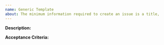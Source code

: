 ```yaml
---
name: Generic Template
about: The minimum information required to create an issue is a title, description, and acceptance criteria. 
---
```


**Description:**



**Acceptance Criteria:**
